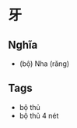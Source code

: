 # 牙

## Nghĩa
* (bộ) Nha (răng)

## Tags
* bộ thủ
* bộ thủ 4 nét

<script>window.HANZI_FIELD='牙';</script>
